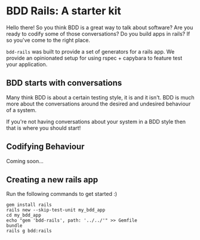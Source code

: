 # BDD Rails: A starter kit

Hello there! So you think BDD is a great way to talk about software? Are you
ready to codify some of those conversations? Do you build apps in rails? If
so you've come to the right place.

`bdd-rails` was built to provide a set of generators for a rails app. We provide
an opinionated setup for using rspec + capybara to feature test your
application.

## BDD starts with conversations

Many think BDD is about a certain testing style, it is and it isn't. BDD is much
more about the conversations around the desired and undesired behaviour of a
system.

If you're not having conversations about your system in a BDD style then that
is where you should start!

## Codifying Behaviour

Coming soon...

## Creating a new rails app

Run the following commands to get started :)

```
gem install rails
rails new --skip-test-unit my_bdd_app
cd my_bdd_app
echo "gem 'bdd-rails', path: '../../'" >> Gemfile
bundle
rails g bdd:rails
```
